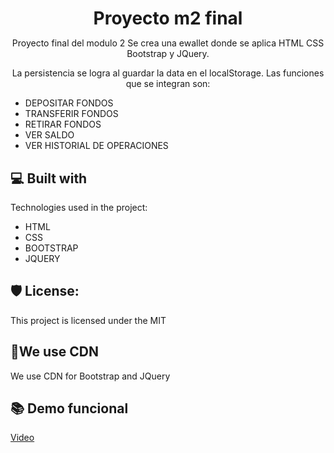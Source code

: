 <h1 align="center" id="title" style="margin-bottom: 10px;">Proyecto m2 final</h1>

<p id="description"  align="center">Proyecto final del modulo 2 Se crea una ewallet donde se aplica HTML CSS Bootstrap y JQuery.</p>

<p align="center" > La persistencia se logra al guardar la data en el localStorage. Las funciones que se integran son: </p>

<ul style="margin-bottom: 10px;">
<li>DEPOSITAR FONDOS</li>
<li>TRANSFERIR FONDOS</li>
<li>RETIRAR FONDOS</li>
<li>VER SALDO</li>
<li>VER HISTORIAL DE OPERACIONES</li>
</ul>

  
  
<h2>💻 Built with</h2>

Technologies used in the project:

*   HTML
*   CSS
*   BOOTSTRAP
*   JQUERY

<h2>🛡️ License:</h2>

This project is licensed under the MIT

<h2>💖We use CDN</h2>

We use CDN for Bootstrap and JQuery

<h2>📚 Demo funcional</h2>

<a href="https://www.youtube.com/watch?v=M0nlkc21yTw">Video</a>





